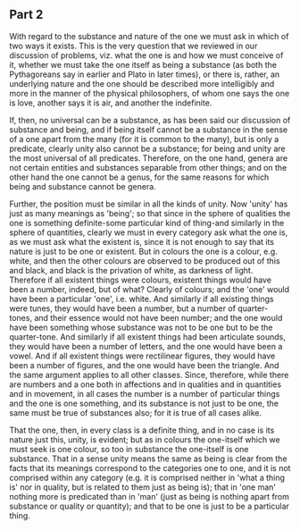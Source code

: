 ## Part 2

With regard to the substance and nature of the one we must ask in which of two ways it exists.
This is the very question that we reviewed in our discussion of problems, viz.
what the one is and how we must conceive of it, whether we must take the one itself as being a substance (as both the Pythagoreans say in earlier and Plato in later times), or there is, rather, an underlying nature and the one should be described more intelligibly and more in the manner of the physical philosophers, of whom one says the one is love, another says it is air, and another the indefinite.

If, then, no universal can be a substance, as has been said our discussion of substance and being, and if being itself cannot be a substance in the sense of a one apart from the many (for it is common to the many), but is only a predicate, clearly unity also cannot be a substance; for being and unity are the most universal of all predicates.
Therefore, on the one hand, genera are not certain entities and substances separable from other things; and on the other hand the one cannot be a genus, for the same reasons for which being and substance cannot be genera.

Further, the position must be similar in all the kinds of unity.
Now 'unity' has just as many meanings as 'being'; so that since in the sphere of qualities the one is something definite-some particular kind of thing-and similarly in the sphere of quantities, clearly we must in every category ask what the one is, as we must ask what the existent is, since it is not enough to say that its nature is just to be one or existent.
But in colours the one is a colour, e.g.
white, and then the other colours are observed to be produced out of this and black, and black is the privation of white, as darkness of light.
Therefore if all existent things were colours, existent things would have been a number, indeed, but of what?
Clearly of colours; and the 'one' would have been a particular 'one', i.e.
white.
And similarly if all existing things were tunes, they would have been a number, but a number of quarter-tones, and their essence would not have been number; and the one would have been something whose substance was not to be one but to be the quarter-tone.
And similarly if all existent things had been articulate sounds, they would have been a number of letters, and the one would have been a vowel.
And if all existent things were rectilinear figures, they would have been a number of figures, and the one would have been the triangle.
And the same argument applies to all other classes.
Since, therefore, while there are numbers and a one both in affections and in qualities and in quantities and in movement, in all cases the number is a number of particular things and the one is one something, and its substance is not just to be one, the same must be true of substances also; for it is true of all cases alike.

That the one, then, in every class is a definite thing, and in no case is its nature just this, unity, is evident; but as in colours the one-itself which we must seek is one colour, so too in substance the one-itself is one substance.
That in a sense unity means the same as being is clear from the facts that its meanings correspond to the categories one to one, and it is not comprised within any category (e.g.
it is comprised neither in 'what a thing is' nor in quality, but is related to them just as being is); that in 'one man' nothing more is predicated than in 'man' (just as being is nothing apart from substance or quality or quantity); and that to be one is just to be a particular thing.


